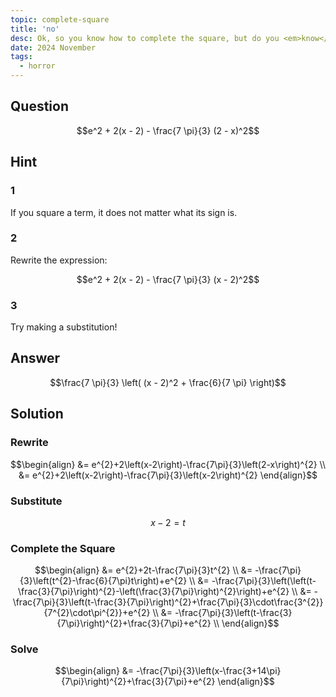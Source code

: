 ```yaml
---
topic: complete-square
title: 'no'
desc: Ok, so you know how to complete the square, but do you <em>know</em> how to complete the square?
date: 2024 November
tags:
  - horror
---
```



## Question
```math
e^2 + 2(x - 2) - \frac{7 \pi}{3} (2 - x)^2
```


## Hint

### 1
If you square a term, it does not matter what its sign is.

### 2
Rewrite the expression:

```math
e^2 + 2(x - 2) - \frac{7 \pi}{3} (x - 2)^2
```

### 3
Try making a substitution!


## Answer
```math
\frac{7 \pi}{3} \left(
  (x - 2)^2 + \frac{6}{7 \pi}
\right)
```


## Solution

### Rewrite
```math
\begin{align}
&= e^{2}+2\left(x-2\right)-\frac{7\pi}{3}\left(2-x\right)^{2}  \\
&= e^{2}+2\left(x-2\right)-\frac{7\pi}{3}\left(x-2\right)^{2}
\end{align}
```

### Substitute
```math
x - 2 = t
```

### Complete the Square
```math
\begin{align}
&= e^{2}+2t-\frac{7\pi}{3}t^{2}  \\
&= -\frac{7\pi}{3}\left(t^{2}-\frac{6}{7\pi}t\right)+e^{2}  \\
&= -\frac{7\pi}{3}\left(\left(t-\frac{3}{7\pi}\right)^{2}-\left(\frac{3}{7\pi}\right)^{2}\right)+e^{2}  \\
&= -\frac{7\pi}{3}\left(t-\frac{3}{7\pi}\right)^{2}+\frac{7\pi}{3}\cdot\frac{3^{2}}{7^{2}\cdot\pi^{2}}+e^{2}  \\
&= -\frac{7\pi}{3}\left(t-\frac{3}{7\pi}\right)^{2}+\frac{3}{7\pi}+e^{2}  \\
\end{align}
```

### Solve
```math
\begin{align}
&= -\frac{7\pi}{3}\left(x-\frac{3+14\pi}{7\pi}\right)^{2}+\frac{3}{7\pi}+e^{2}
\end{align}
```
